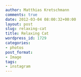 ```yaml
---
author: Matthias Kretschmann
comments: true
date: 2012-03-04 08:00:32+00:00
layout: post
slug: relaxing-cat
title: Relaxing Cat
wordpress_id: 1729
categories:
- photos
post_format:
- Image
tags:
- instagram
---
```



